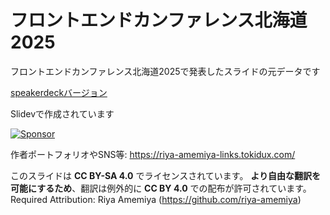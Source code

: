 # フロントエンドカンファレンス北海道2025

フロントエンドカンファレンス北海道2025で発表したスライドの元データです

[speakerdeckバージョン](https://speakerdeck.com/riyaamemiya/e-sorejin-dehacssdakededekiruno-jing-kinojin-hua-wosui-getamodancss)

Slidevで作成されています

<a href="https://github.com/sponsors/riya-amemiya"><img alt="Sponsor" src="https://img.shields.io/badge/sponsor-30363D?style=for-the-badge&logo=GitHub-Sponsors&logoColor=#white" /></a>

作者ポートフォリオやSNS等: <https://riya-amemiya-links.tokidux.com/>

このスライドは **CC BY-SA 4.0** でライセンスされています。
**より自由な翻訳を可能にするため**、翻訳は例外的に **CC BY 4.0** での配布が許可されています。
Required Attribution: Riya Amemiya (<https://github.com/riya-amemiya>)
